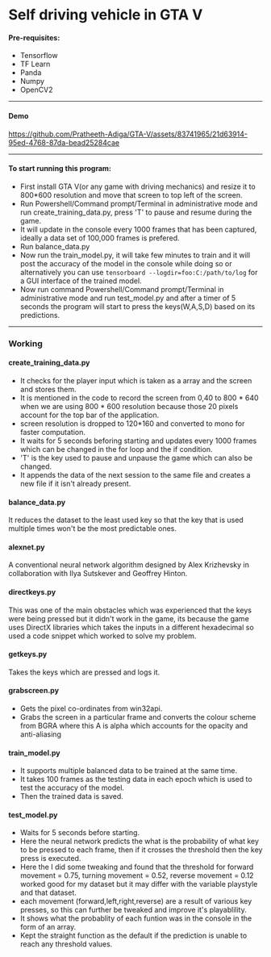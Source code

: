 # Self driving vehicle in GTA V

#### Pre-requisites:

- Tensorflow
- TF Learn
- Panda
- Numpy
- OpenCV2

---
#### Demo

https://github.com/Pratheeth-Adiga/GTA-V/assets/83741965/21d63914-95ed-4768-87da-bead25284cae

---

#### To start running this program:

- First install GTA V(or any game with driving mechanics) and resize it to 800*600 resolution and move that screen to top left of the screen.
- Run Powershell/Command prompt/Terminal in administrative mode and run create_training_data.py, press 'T' to pause and resume during the game.
- It will update in the console every 1000 frames that has been captured, ideally a data set of 100,000 frames is prefered.
- Run balance_data.py  
- Now run the train_model.py, it will take few minutes to train and it will post the accuracy of the model in the console while doing so or alternatively you can use `tensorboard --logdir=foo:C:/path/to/log` for a GUI interface of the trained model.
- Now run command Powershell/Command prompt/Terminal in administrative mode and run test_model.py and after a timer of 5 seconds the program will start to press the keys(W,A,S,D) based on its predictions.

---

### Working

#### create_training_data.py
 - It checks for the player input which is taken as a array and the screen and stores them.
 - It is mentioned in the code to record the screen from 0,40 to 800 * 640 when we are using 800 * 600 resolution because those 20 pixels account for the top bar of the application.   
 - screen resolution is dropped to 120*160 and converted to mono for faster computation.
 - It waits for 5 seconds beforing starting and updates every 1000 frames which can be changed in the for loop and the if condition.
 - 'T' is the key used to pause and unpause the game which can also be changed.
 - It appends the data of the next session to the same file and creates a new file if it isn't already present.
 
#### balance_data.py
It reduces the dataset to the least used key so that the key that is used multiple times won't be the most predictable ones.

#### alexnet.py
A conventional neural network algorithm designed by Alex Krizhevsky in collaboration with Ilya Sutskever and Geoffrey Hinton.
 
#### directkeys.py
This was one of the main obstacles which was experienced that the keys were being pressed but it didn't work in the game, its because the game uses DirectX libraries which takes the inputs in a different hexadecimal so used a code snippet which worked to solve my problem.
 
#### getkeys.py
Takes the keys which are pressed and logs it.

#### grabscreen.py
 - Gets the pixel co-ordinates from win32api.
 - Grabs the screen in a particular frame and converts the colour scheme from BGRA where this A is alpha which accounts for the opacity and anti-aliasing
 
#### train_model.py
 - It supports multiple balanced data to be trained at the same time.
 - It takes 100 frames as the testing data in each epoch which is used to test the accuracy of the model.
 - Then the trained data is saved.
 
#### test_model.py
- Waits for 5 seconds before starting.
- Here the neural network predicts the what is the probability of what key to be pressed to each frame, then if it crosses the threshold then the key press is executed.
- Here the I did some tweaking and found that the threshold for forward movement = 0.75, turning movement = 0.52, reverse movement = 0.12 worked good for my dataset but it may differ with the variable playstyle and that dataset.
- each movement (forward,left,right,reverse) are a result of various key presses, so this can further be tweaked and improve it's playablility.
- It shows what the probablity of each funtion was in the console in the form of an array.
- Kept the straight function as the default if the prediction is unable to reach any threshold values.


 
